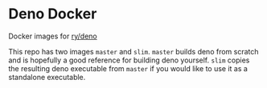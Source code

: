 # Deno Docker

Docker images for [ry/deno](https://github.com/ry/deno)

This repo has two images `master` and `slim`. `master` builds deno from scratch and is hopefully a good reference for building deno yourself. `slim` copies the resulting deno executable from `master` if you would like to use it as a standalone executable.
